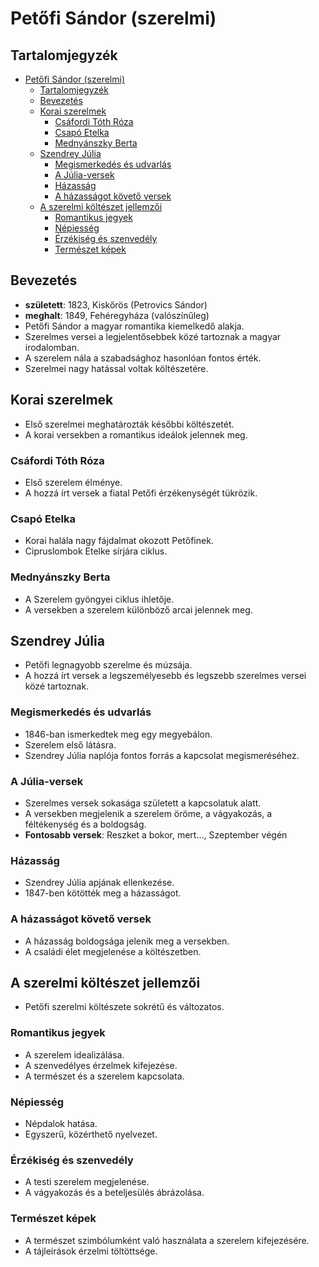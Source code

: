 # Petőfi Sándor (szerelmi)

## Tartalomjegyzék
- [Petőfi Sándor (szerelmi)](#petőfi-sándor-szerelmi)
  - [Tartalomjegyzék](#tartalomjegyzék)
  - [Bevezetés](#bevezetés)
  - [Korai szerelmek](#korai-szerelmek)
    - [Csáfordi Tóth Róza](#csáfordi-tóth-róza)
    - [Csapó Etelka](#csapó-etelka)
    - [Mednyánszky Berta](#mednyánszky-berta)
  - [Szendrey Júlia](#szendrey-júlia)
    - [Megismerkedés és udvarlás](#megismerkedés-és-udvarlás)
    - [A Júlia-versek](#a-júlia-versek)
    - [Házasság](#házasság)
    - [A házasságot követő versek](#a-házasságot-követő-versek)
  - [A szerelmi költészet jellemzői](#a-szerelmi-költészet-jellemzői)
    - [Romantikus jegyek](#romantikus-jegyek)
    - [Népiesség](#népiesség)
    - [Érzékiség és szenvedély](#érzékiség-és-szenvedély)
    - [Természet képek](#természet-képek)

## Bevezetés

- **született**: 1823, Kiskőrös (Petrovics Sándor)
- **meghalt**: 1849, Fehéregyháza (valószínűleg)
- Petőfi Sándor a magyar romantika kiemelkedő alakja.
- Szerelmes versei a legjelentősebbek közé tartoznak a magyar irodalomban.
- A szerelem nála a szabadsághoz hasonlóan fontos érték.
- Szerelmei nagy hatással voltak költészetére.

## Korai szerelmek

- Első szerelmei meghatározták későbbi költészetét.
- A korai versekben a romantikus ideálok jelennek meg.

### Csáfordi Tóth Róza

- Első szerelem élménye.
- A hozzá írt versek a fiatal Petőfi érzékenységét tükrözik.

### Csapó Etelka

- Korai halála nagy fájdalmat okozott Petőfinek.
- Cipruslombok Etelke sírjára ciklus.

### Mednyánszky Berta

- A Szerelem gyöngyei ciklus ihletője.
- A versekben a szerelem különböző arcai jelennek meg.

## Szendrey Júlia

- Petőfi legnagyobb szerelme és múzsája.
- A hozzá írt versek a legszemélyesebb és legszebb szerelmes versei közé tartoznak.

### Megismerkedés és udvarlás

- 1846-ban ismerkedtek meg egy megyebálon.
- Szerelem első látásra.
- Szendrey Júlia naplója fontos forrás a kapcsolat megismeréséhez.

### A Júlia-versek

- Szerelmes versek sokasága született a kapcsolatuk alatt.
- A versekben megjelenik a szerelem öröme, a vágyakozás, a féltékenység és a boldogság.
- **Fontosabb versek**: Reszket a bokor, mert..., Szeptember végén

### Házasság

- Szendrey Júlia apjának ellenkezése.
- 1847-ben kötötték meg a házasságot.

### A házasságot követő versek

- A házasság boldogsága jelenik meg a versekben.
- A családi élet megjelenése a költészetben.

## A szerelmi költészet jellemzői

- Petőfi szerelmi költészete sokrétű és változatos.

### Romantikus jegyek

- A szerelem idealizálása.
- A szenvedélyes érzelmek kifejezése.
- A természet és a szerelem kapcsolata.

### Népiesség

- Népdalok hatása.
- Egyszerű, közérthető nyelvezet.

### Érzékiség és szenvedély

- A testi szerelem megjelenése.
- A vágyakozás és a beteljesülés ábrázolása.

### Természet képek

- A természet szimbólumként való használata a szerelem kifejezésére.
- A tájleírások érzelmi töltöttsége.